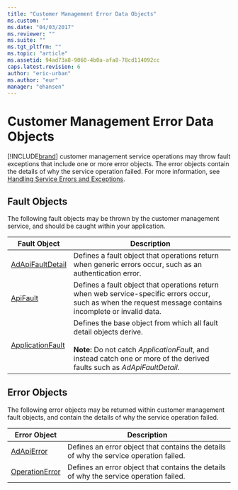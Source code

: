 ```yaml
---
title: "Customer Management Error Data Objects"
ms.custom: ""
ms.date: "04/03/2017"
ms.reviewer: ""
ms.suite: ""
ms.tgt_pltfrm: ""
ms.topic: "article"
ms.assetid: 94ad73a8-9060-4b0a-afa8-78cd114092cc
caps.latest.revision: 6
author: "eric-urban"
ms.author: "eur"
manager: "ehansen"
---
```

# Customer Management Error Data Objects
[!INCLUDE[brand](../customer-api/includes/brand.md)] customer management service operations may throw fault exceptions that include one or more error objects. The error objects contain the details of why the service operation failed. For more information, see [Handling Service Errors and Exceptions](~/concepts/handling-service-errors-and-exceptions.md).

## Fault Objects
The following fault objects may be thrown by the customer management service, and should be caught within your application.

|Fault Object|Description|
|----------------|---------------|
|[AdApiFaultDetail](../customer-api/adapifaultdetail-data-object.md)|Defines a fault object that operations return when generic errors occur, such as an authentication error.|
|[ApiFault](../customer-api/apifault-data-object.md)|Defines a fault object that operations return when web service-specific errors occur, such as when the request message contains incomplete or invalid data.|
|[ApplicationFault](../customer-api/applicationfault-data-object.md)|Defines the base object from which all fault detail objects derive.<br /><br />**Note:** Do not catch *ApplicationFault*, and instead catch one or more of the derived faults such as *AdApiFaultDetail*.|

## Error Objects
The following error objects may be returned within customer management fault objects, and contain the details of why the service operation failed.

|Error Object|Description|
|----------------|---------------|
|[AdApiError](../customer-api/adapierror-data-object.md)|Defines an error object that contains the details of why the service operation failed.|
|[OperationError](../customer-api/operationerror-data-object.md)|Defines an error object that contains the details of why the service operation failed.|
